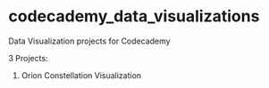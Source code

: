 # codecademy_data_visualizations
Data Visualization projects for Codecademy

3 Projects:
1. Orion Constellation Visualization
